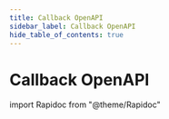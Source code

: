 ```yaml
---
title: Callback OpenAPI
sidebar_label: Callback OpenAPI
hide_table_of_contents: true
---
```


# Callback OpenAPI

import Rapidoc from "@theme/Rapidoc"

<Rapidoc apiUrl="https://docs.xpollens.com/test.yaml"  isRelative ="">
</Rapidoc>
